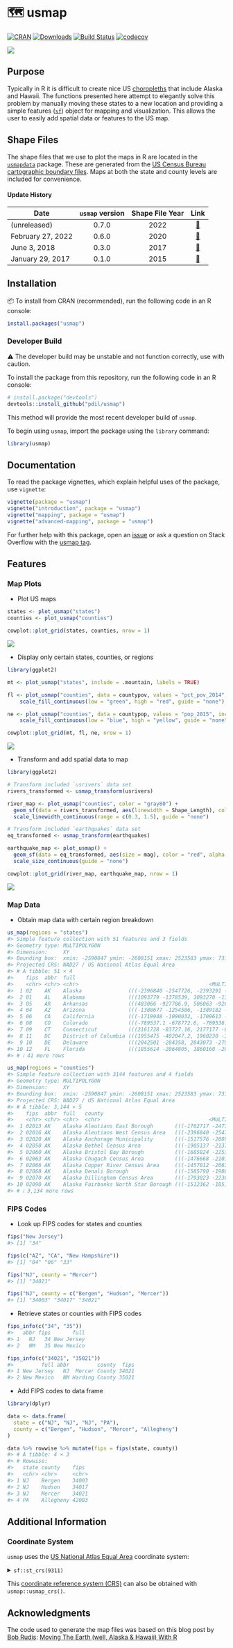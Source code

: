 
<!-- README.md is generated from README.Rmd. Please edit that file -->

# 🗺 usmap

<!-- badges: start -->

[![CRAN](http://www.r-pkg.org/badges/version/usmap?color=blue)](https://cran.r-project.org/package=usmap)
[![Downloads](http://cranlogs.r-pkg.org/badges/grand-total/usmap)](https://cran.r-project.org/package=usmap)
[![Build
Status](https://img.shields.io/endpoint.svg?url=https%3A%2F%2Factions-badge.atrox.dev%2Fpdil%2Fusmap%2Fbadge%3Fref%3Dmaster&style=popout&label=build)](https://actions-badge.atrox.dev/pdil/usmap/goto?ref=master)
[![codecov](https://codecov.io/gh/pdil/usmap/branch/master/graph/badge.svg)](https://app.codecov.io/gh/pdil/usmap)
<!-- badges: end -->

<img src="man/figures/README-header-1.png" style="display: block; margin: auto;" />

## Purpose

Typically in R it is difficult to create nice US
[choropleths](https://en.wikipedia.org/wiki/Choropleth_map) that include
Alaska and Hawaii. The functions presented here attempt to elegantly
solve this problem by manually moving these states to a new location and
providing a simple features ([`sf`](https://github.com/r-spatial/sf))
object for mapping and visualization. This allows the user to easily add
spatial data or features to the US map.

## Shape Files

The shape files that we use to plot the maps in R are located in the
[`usmapdata`](https://github.com/pdil/usmapdata) package. These are
generated from the [US Census Bureau cartographic boundary
files](https://www.census.gov/geographies/mapping-files/time-series/geo/cartographic-boundary.html).
Maps at both the state and county levels are included for convenience.

#### Update History

| Date              | `usmap` version | Shape File Year |                                                  Link                                                  |
|-------------------|:---------------:|:---------------:|:------------------------------------------------------------------------------------------------------:|
| (unreleased)      |      0.7.0      |      2022       | [🔗](https://www.census.gov/geographies/mapping-files/time-series/geo/cartographic-boundary.2022.html) |
| February 27, 2022 |      0.6.0      |      2020       | [🔗](https://www.census.gov/geographies/mapping-files/time-series/geo/cartographic-boundary.2020.html) |
| June 3, 2018      |      0.3.0      |      2017       |  [🔗](https://www.census.gov/geographies/mapping-files/time-series/geo/carto-boundary-file.2017.html)  |
| January 29, 2017  |      0.1.0      |      2015       |  [🔗](https://www.census.gov/geographies/mapping-files/time-series/geo/carto-boundary-file.2015.html)  |

## Installation

📦 To install from CRAN (recommended), run the following code in an R
console:

``` r
install.packages("usmap")
```

### Developer Build

⚠️ The developer build may be unstable and not function correctly, use
with caution.

To install the package from this repository, run the following code in
an R console:

``` r
# install.package("devtools")
devtools::install_github("pdil/usmap")
```

This method will provide the most recent developer build of `usmap`.

To begin using `usmap`, import the package using the `library` command:

``` r
library(usmap)
```

## Documentation

To read the package vignettes, which explain helpful uses of the
package, use `vignette`:

``` r
vignette(package = "usmap")
vignette("introduction", package = "usmap")
vignette("mapping", package = "usmap")
vignette("advanced-mapping", package = "usmap")
```

For further help with this package, open an
[issue](https://github.com/pdil/usmap/issues) or ask a question on Stack
Overflow with the [usmap
tag](https://stackoverflow.com/questions/tagged/usmap).

## Features

### Map Plots

- Plot US maps

``` r
states <- plot_usmap("states")
counties <- plot_usmap("counties")

cowplot::plot_grid(states, counties, nrow = 1)
```

<img src="man/figures/README-plots-1.png" style="display: block; margin: auto;" />

- Display only certain states, counties, or regions

``` r
library(ggplot2)

mt <- plot_usmap("states", include = .mountain, labels = TRUE)

fl <- plot_usmap("counties", data = countypov, values = "pct_pov_2014", include = "FL") +
    scale_fill_continuous(low = "green", high = "red", guide = "none")

ne <- plot_usmap("counties", data = countypop, values = "pop_2015", include = .new_england) +
    scale_fill_continuous(low = "blue", high = "yellow", guide = "none")

cowplot::plot_grid(mt, fl, ne, nrow = 1)
```

<img src="man/figures/README-more_plots-1.png" style="display: block; margin: auto;" />

- Transform and add spatial data to map

``` r
library(ggplot2)

# Transform included `usrivers` data set
rivers_transformed <- usmap_transform(usrivers)

river_map <- plot_usmap("counties", color = "gray80") +
  geom_sf(data = rivers_transformed, aes(linewidth = Shape_Length), color = "blue") +
  scale_linewidth_continuous(range = c(0.3, 1.5), guide = "none")

# Transform included `earthquakes` data set
eq_transformed <- usmap_transform(earthquakes)

earthquake_map <- plot_usmap() +
  geom_sf(data = eq_transformed, aes(size = mag), color = "red", alpha = 0.25) +
  scale_size_continuous(guide = "none")

cowplot::plot_grid(river_map, earthquake_map, nrow = 1)
```

<img src="man/figures/README-sf_plot-1.png" style="display: block; margin: auto;" />

### Map Data

- Obtain map data with certain region breakdown

``` r
us_map(regions = "states")
#> Simple feature collection with 51 features and 3 fields
#> Geometry type: MULTIPOLYGON
#> Dimension:     XY
#> Bounding box:  xmin: -2590847 ymin: -2608151 xmax: 2523583 ymax: 731405.7
#> Projected CRS: NAD27 / US National Atlas Equal Area
#> # A tibble: 51 × 4
#>    fips  abbr  full                                                         geom
#>    <chr> <chr> <chr>                                          <MULTIPOLYGON [m]>
#>  1 02    AK    Alaska               (((-2396840 -2547726, -2393291 -2546396, -2…
#>  2 01    AL    Alabama              (((1093779 -1378539, 1093270 -1374227, 1092…
#>  3 05    AR    Arkansas             (((483066 -927786.9, 506063 -926262.2, 5315…
#>  4 04    AZ    Arizona              (((-1388677 -1254586, -1389182 -1251858, -1…
#>  5 06    CA    California           (((-1719948 -1090032, -1709613 -1090025, -1…
#>  6 08    CO    Colorado             (((-789537.1 -678772.6, -789536.6 -678768.3…
#>  7 09    CT    Connecticut          (((2161728 -83727.16, 2177177 -65210.71, 21…
#>  8 11    DC    District of Columbia (((1955475 -402047.2, 1960230 -393564, 1964…
#>  9 10    DE    Delaware             (((2042501 -284358, 2043073 -279990.9, 2044…
#> 10 12    FL    Florida              (((1855614 -2064805, 1860160 -2054368, 1867…
#> # ℹ 41 more rows
```

``` r
us_map(regions = "counties")
#> Simple feature collection with 3144 features and 4 fields
#> Geometry type: MULTIPOLYGON
#> Dimension:     XY
#> Bounding box:  xmin: -2590847 ymin: -2608151 xmax: 2523583 ymax: 731405.7
#> Projected CRS: NAD27 / US National Atlas Equal Area
#> # A tibble: 3,144 × 5
#>    fips  abbr  full   county                                                geom
#>    <chr> <chr> <chr>  <chr>                                   <MULTIPOLYGON [m]>
#>  1 02013 AK    Alaska Aleutians East Borough       (((-1762717 -2477334, -17612…
#>  2 02016 AK    Alaska Aleutians West Census Area   (((-2396840 -2547726, -23932…
#>  3 02020 AK    Alaska Anchorage Municipality       (((-1517576 -2089907, -15176…
#>  4 02050 AK    Alaska Bethel Census Area           (((-1905137 -2137044, -19008…
#>  5 02060 AK    Alaska Bristol Bay Borough          (((-1685824 -2253496, -16840…
#>  6 02063 AK    Alaska Chugach Census Area          (((-1476668 -2101298, -14698…
#>  7 02066 AK    Alaska Copper River Census Area     (((-1457012 -2063407, -14434…
#>  8 02068 AK    Alaska Denali Borough               (((-1585790 -1980739, -15864…
#>  9 02070 AK    Alaska Dillingham Census Area       (((-1793023 -2236834, -17884…
#> 10 02090 AK    Alaska Fairbanks North Star Borough (((-1512362 -1851013, -14878…
#> # ℹ 3,134 more rows
```

### FIPS Codes

- Look up FIPS codes for states and counties

``` r
fips("New Jersey")
#> [1] "34"

fips(c("AZ", "CA", "New Hampshire"))
#> [1] "04" "06" "33"

fips("NJ", county = "Mercer")
#> [1] "34021"

fips("NJ", county = c("Bergen", "Hudson", "Mercer"))
#> [1] "34003" "34017" "34021"
```

- Retrieve states or counties with FIPS codes

``` r
fips_info(c("34", "35"))
#>   abbr fips       full
#> 1   NJ   34 New Jersey
#> 2   NM   35 New Mexico

fips_info(c("34021", "35021"))
#>         full abbr         county  fips
#> 1 New Jersey   NJ  Mercer County 34021
#> 2 New Mexico   NM Harding County 35021
```

- Add FIPS codes to data frame

``` r
library(dplyr)

data <- data.frame(
  state = c("NJ", "NJ", "NJ", "PA"),
  county = c("Bergen", "Hudson", "Mercer", "Allegheny")
)

data %>% rowwise %>% mutate(fips = fips(state, county))
#> # A tibble: 4 × 3
#> # Rowwise: 
#>   state county    fips 
#>   <chr> <chr>     <chr>
#> 1 NJ    Bergen    34003
#> 2 NJ    Hudson    34017
#> 3 NJ    Mercer    34021
#> 4 PA    Allegheny 42003
```

## Additional Information

### Coordinate System

`usmap` uses the [US National Atlas Equal Area](https://epsg.io/9311)
coordinate system:

<details>
<summary>
<code>sf::st_crs(9311)</code>
</summary>

      #> Coordinate Reference System:
      #>   User input: EPSG:9311 
      #>   wkt:
      #> PROJCRS["NAD27 / US National Atlas Equal Area",
      #>     BASEGEOGCRS["NAD27",
      #>         DATUM["North American Datum 1927",
      #>             ELLIPSOID["Clarke 1866",6378206.4,294.978698213898,
      #>                 LENGTHUNIT["metre",1]]],
      #>         PRIMEM["Greenwich",0,
      #>             ANGLEUNIT["degree",0.0174532925199433]],
      #>         ID["EPSG",4267]],
      #>     CONVERSION["US National Atlas Equal Area",
      #>         METHOD["Lambert Azimuthal Equal Area (Spherical)",
      #>             ID["EPSG",1027]],
      #>         PARAMETER["Latitude of natural origin",45,
      #>             ANGLEUNIT["degree",0.0174532925199433],
      #>             ID["EPSG",8801]],
      #>         PARAMETER["Longitude of natural origin",-100,
      #>             ANGLEUNIT["degree",0.0174532925199433],
      #>             ID["EPSG",8802]],
      #>         PARAMETER["False easting",0,
      #>             LENGTHUNIT["metre",1],
      #>             ID["EPSG",8806]],
      #>         PARAMETER["False northing",0,
      #>             LENGTHUNIT["metre",1],
      #>             ID["EPSG",8807]]],
      #>     CS[Cartesian,2],
      #>         AXIS["easting (X)",east,
      #>             ORDER[1],
      #>             LENGTHUNIT["metre",1]],
      #>         AXIS["northing (Y)",north,
      #>             ORDER[2],
      #>             LENGTHUNIT["metre",1]],
      #>     USAGE[
      #>         SCOPE["Statistical analysis."],
      #>         AREA["United States (USA) - onshore and offshore."],
      #>         BBOX[15.56,167.65,74.71,-65.69]],
      #>     ID["EPSG",9311]]

</details>

This [coordinate reference system
(CRS)](https://www.nceas.ucsb.edu/sites/default/files/2020-04/OverviewCoordinateReferenceSystems.pdf)
can also be obtained with `usmap::usmap_crs()`.

## Acknowledgments

The code used to generate the map files was based on this blog post by
[Bob Rudis](https://github.com/hrbrmstr): [Moving The Earth (well,
Alaska & Hawaii) With
R](https://rud.is/b/2014/11/16/moving-the-earth-well-alaska-hawaii-with-r/)

